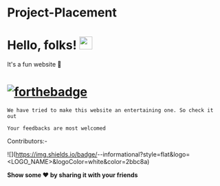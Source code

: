 # Project-Placement

# Hello, folks! <img src="https://raw.githubusercontent.com/MartinHeinz/MartinHeinz/master/wave.gif" width="30px">

It's a fun website :star_struck:

# [![forthebadge](https://forthebadge.com/images/badges/built-with-love.svg)](https://forthebadge.com)

`We have tried to make this website an entertaining one. So check it out`

```Your feedbacks are most welcomed```

Contributors:-

![](https://img.shields.io/badge/<Sameer Nayak>-<Priya Verma>-informational?style=flat&logo=<LOGO_NAME>&logoColor=white&color=2bbc8a)

**Show some :heart: by sharing it with your friends**
